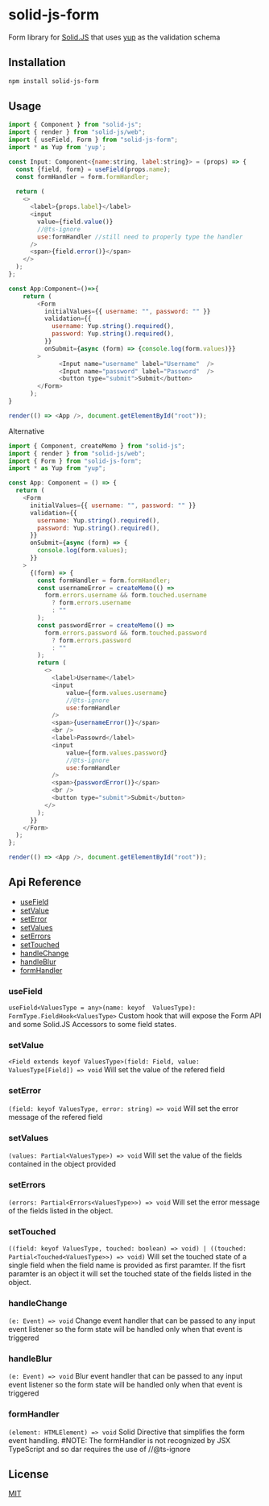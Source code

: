 # solid-js-form

Form library for [Solid.JS](https://www.solidjs.com/) that uses [yup](https://github.com/jquense/yup) as the validation schema

## Installation

```bash
npm install solid-js-form
```

## Usage

```js
import { Component } from "solid-js";
import { render } from "solid-js/web";
import { useField, Form } from "solid-js-form";
import * as Yup from 'yup';

const Input: Component<{name:string, label:string}> = (props) => {
  const {field, form} = useField(props.name);
  const formHandler = form.formHandler;
  
  return (
    <>
      <label>{props.label}</label>
      <input
        value={field.value()}
        //@ts-ignore
        use:formHandler //still need to properly type the handler
      />
      <span>{field.error()}</span>
    </>
  );
};

const App:Component=()=>{
    return (
        <Form
          initialValues={{ username: "", password: "" }}
          validation={{
            username: Yup.string().required(),
            password: Yup.string().required(),
          }}
          onSubmit={async (form) => {console.log(form.values)}}
        >
              <Input name="username" label="Username"  />
              <Input name="password" label="Password"  />
              <button type="submit">Submit</button>
        </Form>
      );
}

render(() => <App />, document.getElementById("root"));
```
Alternative

```js
import { Component, createMemo } from "solid-js";
import { render } from "solid-js/web";
import { Form } from "solid-js-form";
import * as Yup from "yup";

const App: Component = () => {
  return (
    <Form
      initialValues={{ username: "", password: "" }}
      validation={{
        username: Yup.string().required(),
        password: Yup.string().required(),
      }}
      onSubmit={async (form) => {
        console.log(form.values);
      }}
    >
      {(form) => {
        const formHandler = form.formHandler;
        const usernameError = createMemo(() =>
          form.errors.username && form.touched.username
            ? form.errors.username
            : ""
        );
        const passwordError = createMemo(() =>
          form.errors.password && form.touched.password
            ? form.errors.password
            : ""
        );
        return (
          <>
            <label>Username</label>
            <input 
                value={form.values.username}
                //@ts-ignore
                use:formHandler
            />
            <span>{usernameError()}</span>
            <br />
            <label>Passowrd</label>
            <input 
                value={form.values.password}
                //@ts-ignore
                use:formHandler 
            />
            <span>{passwordError()}</span>
            <br />
            <button type="submit">Submit</button>
          </>
        );
      }}
    </Form>
  );
};

render(() => <App />, document.getElementById("root"));
```
## Api Reference
- [useField](#useField)
- [setValue](#setValue)
- [setError](#setError)
- [setValues](#setValues)
- [setErrors](#setErrors)
- [setTouched](#setTouched)
- [handleChange](#handleChange)
- [handleBlur](#handleBlur)
- [formHandler](#formHandler)

### useField
`useField<ValuesType = any>(name: keyof  ValuesType): FormType.FieldHook<ValuesType>`
Custom hook that will expose the Form API and some Solid.JS Accessors to some field states.

### setValue
`<Field extends keyof ValuesType>(field: Field, value: ValuesType[Field]) => void`
Will set the value of the refered field

### setError
`(field: keyof ValuesType, error: string) => void`
Will set the error message of the refered field

### setValues
`(values: Partial<ValuesType>) => void`
Will set the value of the fields contained in the object provided

### setErrors
`(errors: Partial<Errors<ValuesType>>) => void`
Will set the error message of the fields listed in the object.

### setTouched
`((field: keyof ValuesType, touched: boolean) => void) | ((touched: Partial<Touched<ValuesType>>) => void)`
Will set the touched state of a single field when the field name is provided as first paramter. If the fisrt paramter is an object it will set the touched state of the fields listed in the object.

### handleChange
`(e: Event) => void`
Change event handler that can be passed to any input event listener so the form state will be handled only when that event is triggered

### handleBlur
`(e: Event) => void`
Blur event handler that can be passed to any input event listener so the form state will be handled only when that event is triggered

### formHandler
`(element: HTMLElement) => void`
Solid Directive that simplifies the form event handling.
#NOTE: The formHandler is not recognized by JSX TypeScript and so dar requires the use of //@ts-ignore


## License
[MIT](https://choosealicense.com/licenses/mit/)
